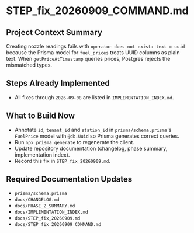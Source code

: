 # STEP_fix_20260909_COMMAND.md
## Project Context Summary
Creating nozzle readings fails with `operator does not exist: text = uuid` because the Prisma model for `fuel_prices` treats UUID columns as plain text. When `getPriceAtTimestamp` queries prices, Postgres rejects the mismatched types.

## Steps Already Implemented
- All fixes through `2026-09-08` are listed in `IMPLEMENTATION_INDEX.md`.

## What to Build Now
- Annotate `id`, `tenant_id` and `station_id` in `prisma/schema.prisma`'s `FuelPrice` model with `@db.Uuid` so Prisma generates correct queries.
- Run `npx prisma generate` to regenerate the client.
- Update repository documentation (changelog, phase summary, implementation index).
- Record this fix in `STEP_fix_20260909.md`.

## Required Documentation Updates
- `prisma/schema.prisma`
- `docs/CHANGELOG.md`
- `docs/PHASE_2_SUMMARY.md`
- `docs/IMPLEMENTATION_INDEX.md`
- `docs/STEP_fix_20260909.md`
- `docs/STEP_fix_20260909_COMMAND.md`

